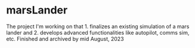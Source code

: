 # marsLander
The project I'm working on that 1. finalizes an existing simulation of a mars lander and 2. develops advanced functionalities like autopilot, comms sim, etc. Finished and archived by mid August, 2023
